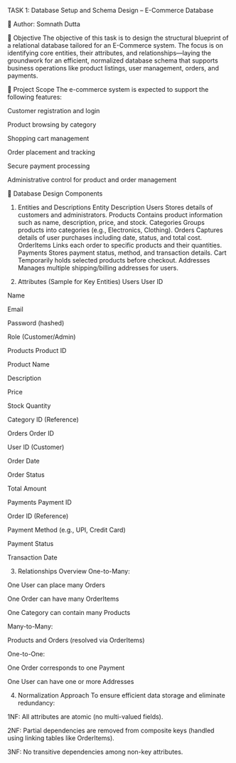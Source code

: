 TASK 1: Database Setup and Schema Design – E-Commerce Database

👤 Author: Somnath Dutta

📌 Objective
The objective of this task is to design the structural blueprint of a relational database tailored for an E-Commerce system. The focus is on identifying core entities, their attributes, and relationships—laying the groundwork for an efficient, normalized database schema that supports business operations like product listings, user management, orders, and payments.

🧭 Project Scope
The e-commerce system is expected to support the following features:

Customer registration and login

Product browsing by category

Shopping cart management

Order placement and tracking

Secure payment processing

Administrative control for product and order management

🧱 Database Design Components
1. Entities and Descriptions
Entity	Description
Users	Stores details of customers and administrators.
Products	Contains product information such as name, description, price, and stock.
Categories	Groups products into categories (e.g., Electronics, Clothing).
Orders	Captures details of user purchases including date, status, and total cost.
OrderItems	Links each order to specific products and their quantities.
Payments	Stores payment status, method, and transaction details.
Cart	Temporarily holds selected products before checkout.
Addresses	Manages multiple shipping/billing addresses for users.

2. Attributes (Sample for Key Entities)
Users
User ID

Name

Email

Password (hashed)

Role (Customer/Admin)

Products
Product ID

Product Name

Description

Price

Stock Quantity

Category ID (Reference)

Orders
Order ID

User ID (Customer)

Order Date

Order Status

Total Amount

Payments
Payment ID

Order ID (Reference)

Payment Method (e.g., UPI, Credit Card)

Payment Status

Transaction Date

3. Relationships Overview
One-to-Many:

One User can place many Orders

One Order can have many OrderItems

One Category can contain many Products

Many-to-Many:

Products and Orders (resolved via OrderItems)

One-to-One:

One Order corresponds to one Payment

One User can have one or more Addresses

4. Normalization Approach
To ensure efficient data storage and eliminate redundancy:

1NF: All attributes are atomic (no multi-valued fields).

2NF: Partial dependencies are removed from composite keys (handled using linking tables like OrderItems).

3NF: No transitive dependencies among non-key attributes.
